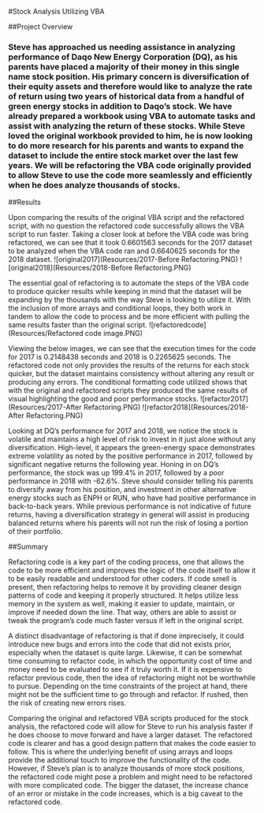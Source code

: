 #Stock Analysis Utilizing VBA

##Project Overview
### Steve has approached us needing assistance in analyzing performance of Daqo New Energy Corporation (DQ), as his parents have placed a majority of their money in this single name stock position. His primary concern is diversification of their equity assets and therefore would like to analyze the rate of return using two years of historical data from a handful of green energy stocks in addition to Daqo’s stock. We have already prepared a workbook using VBA to automate tasks and assist with analyzing the return of these stocks. While Steve loved the original workbook provided to him, he is now looking to do more research for his parents and wants to expand the dataset to include the entire stock market over the last few years. We will be refactoring the VBA code originally provided to allow Steve to use the code more seamlessly and efficiently when he does analyze thousands of stocks. 

##Results

Upon comparing the results of the original VBA script and the refactored script, with no question the refactored code successfully allows the VBA script to run faster. Taking a closer look at before the VBA code was bring refactored, we can see that it took 0.6601563 seconds for the 2017 dataset to be analyzed when the VBA code ran and 0.6640625 seconds for the 2018 dataset. 
![original2017](Resources/2017-Before Refactoring.PNG)
![original2018](Resources/2018-Before Refactoring.PNG)

The essential goal of refactoring is to automate the steps of the VBA code to produce quicker results while keeping in mind that the dataset will be expanding by the thousands with the way Steve is looking to utilize it. With the inclusion of more arrays and conditional loops, they both work in tandem to allow the code to process and be more efficient with pulling the same results faster than the original script. 
![refactoredcode](Resources/Refactored code image.PNG)

Viewing the below images, we can see that the execution times for the code for 2017 is 0.2148438 seconds and 2018 is 0.2265625 seconds. The refactored code not only provides the results of the returns for each stock quicker, but the dataset maintains consistency without altering any result or producing any errors. The conditional formatting code utilized shows that with the original and refactored scripts they produced the same results of visual highlighting the good and poor performance stocks. 
![refactor2017](Resources/2017-After Refactoring.PNG)
![refactor2018](Resources/2018-After Refactoring.PNG)

Looking at DQ’s performance for 2017 and 2018, we notice the stock is volatile and maintains a high level of risk to invest in it just alone without any diversification. High-level, it appears the green-energy space demonstrates extreme volatility as noted by the positive performance in 2017, followed by significant negative returns the following year. Honing in on DQ’s performance, the stock was up 199.4% in 2017, followed by a poor performance in 2018 with -62.6%. Steve should consider telling his parents to diversify away from his position, and investment in other alternative energy stocks such as ENPH or RUN, who have had positive performance in back-to-back years. While previous performance is not indicative of future returns, having a diversification strategy in general will assist in producing balanced returns where his parents will not run the risk of losing a portion of their portfolio. 

##Summary

Refactoring code is a key part of the coding process, one that allows the code to be more efficient and improves the logic of the code itself to allow it to be easily readable and understood for other coders. If code smell is present, then refactoring helps to remove it by providing cleaner design patterns of code and keeping it properly structured. It helps utilize less memory in the system as well, making it easier to update, maintain, or improve if needed down the line. That way, others are able to assist or tweak the program’s code much faster versus if left in the original script.   

A distinct disadvantage of refactoring is that if done imprecisely, it could introduce new bugs and errors into the code that did not exists prior, especially when the dataset is quite large. Likewise, it can be somewhat time consuming to refactor code, in which the opportunity cost of time and money need to be evaluated to see if it truly worth it. If it is expensive to refactor previous code, then the idea of refactoring might not be worthwhile to pursue.  Depending on the time constraints of the project at hand, there might not be the sufficient time to go through and refactor. If rushed, then the risk of creating new errors rises.

Comparing the original and refactored VBA scripts produced for the stock analysis, the refactored code will allow for Steve to run his analysis faster if he does choose to move forward and have a larger dataset. The refactored code is clearer and has a good design pattern that makes the code easier to follow. This is where the underlying benefit of using arrays and loops provide the additional touch to improve the functionality of the code. However, if Steve’s plan is to analyze thousands of more stock positions, the refactored code might pose a problem and might need to be refactored with more complicated code. The bigger the dataset, the increase chance of an error or mistake in the code increases, which is a big caveat to the refactored code.  
